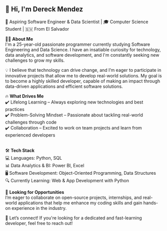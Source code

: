 ## 👋 Hi, I'm Dereck Mendez<br>
🚀 Aspiring Software Engineer & Data Scientist | 🎓 Computer Science Student | 🇸🇻 From El Salvador<br>

👨‍💻 <b>About Me</b><br>
I'm a 25-year-old passionate programmer currently studying Software Engineering and Data Science. I have an insatiable curiosity for technology, data analytics, and software development, and I'm constantly seeking new challenges to grow my skills.<br>

💡 I believe that technology can drive change, and I’m eager to participate in innovative projects that allow me to develop real-world solutions. My goal is to become a highly skilled developer, capable of making an impact through data-driven applications and efficient software solutions.<br>

🔥 <b>What Drives Me</b><br>
✔️ Lifelong Learning – Always exploring new technologies and best practices<br>
✔️ Problem-Solving Mindset – Passionate about tackling real-world challenges through code<br>
✔️ Collaboration – Excited to work on team projects and learn from experienced developers<br><br>

🛠️ <b>Tech Stack</b><br>
  💻 Languages: Python, SQL<br>
  📊 Data Analytics & BI: Power BI, Excel<br>
  🖥️ Software Development: Object-Oriented Programming, Data Structures<br>
  🔍 Currently Learning: Web & App Development with Python<br>

🌱 <b>Looking for Opportunities</b><br>
I’m eager to collaborate on open-source projects, internships, and real-world applications that help me enhance my coding skills and gain hands-on experience in the industry.<br>

📩 Let’s connect! If you're looking for a dedicated and fast-learning developer, feel free to reach out!<br>

<!--
**Ayorick23/Ayorick23** is a ✨ _special_ ✨ repository because its `README.md` (this file) appears on your GitHub profile.

Here are some ideas to get you started:

- 🔭 I’m currently working on ...
- 🌱 I’m currently learning ...
- 👯 I’m looking to collaborate on ...
- 🤔 I’m looking for help with ...
- 💬 Ask me about ...
- 📫 How to reach me: ...
- 😄 Pronouns: ...
- ⚡ Fun fact: ...
-->
